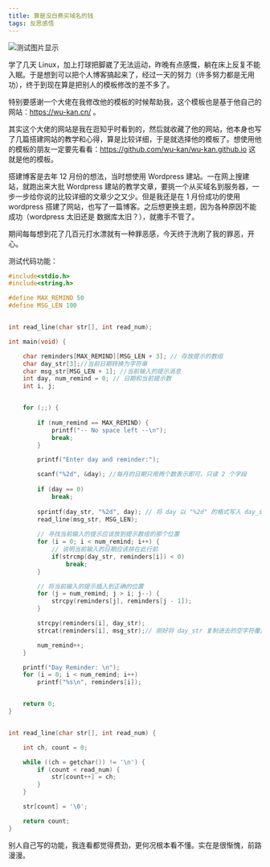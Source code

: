 ```yaml
---
title: 算是没白费买域名的钱
tags: 反思感悟
---
```




![测试图片显示](https://gitee.com/superhandsomechuan/img/blob/master/1.png)

学了几天 Linux，加上打球把脚崴了无法运动，昨晚有点感慨，躺在床上反复不能入眠。于是想到可以把个人博客搞起来了，经过一天的努力（许多努力都是无用功），终于到现在算是把别人的模板修改的差不多了。

特别要感谢一个大佬在我修改他的模板的时候帮助我，这个模板也是基于他自己的网站：https://wu-kan.cn/ 。

其实这个大佬的网站是我在逛知乎时看到的，然后就收藏了他的网站，他本身也写了几篇搭建网站的教学和心得，算是比较详细，于是就选择他的模板了。想使用他的模板的朋友一定要先看看：https://github.com/wu-kan/wu-kan.github.io 这就是他的模板。

搭建博客是去年 12 月份的想法，当时想使用 Wordpress 建站。一在网上搜建站，就跑出来大批 Wordpress 建站的教学文章，要挑一个从买域名到服务器，一步一步给你说的比较详细的文章少之又少。但是我还是在 1 月份成功的使用 wordpress 搭建了网站，也写了一篇博客。之后想更换主题，因为各种原因不能成功（wordpress 太旧还是 数据库太旧？），就撒手不管了。

期间每每想到花了几百元打水漂就有一种罪恶感，今天终于洗刷了我的罪恶，开心。

测试代码功能：
```c
#include<stdio.h>
#include<string.h>

#define MAX_REMIND 50
#define MSG_LEN 100


int read_line(char str[], int read_num);

int main(void) {

	char reminders[MAX_REMIND][MSG_LEN + 3]; // 存放提示的数组
	char day_str[3];//当前日期转换为字符串
	char msg_str[MSG_LEN + 1]; //当前输入的提示消息
	int day, num_remind = 0; // 日期和当前提示数
	int i, j;


	for (;;) {
		
		if (num_remind == MAX_REMIND) {
			printf("-- No space left --\n");
			break;
		}

		printf("Enter day and reminder:");

		scanf("%2d", &day); //每月的日期只用两个数表示即可，只读 2 个字段
		
		if (day == 0)
			break;
		
		sprintf(day_str, "%2d", day); // 将 day 以 "%2d" 的格式写入 day_str 字符数组中。"%2d" 保证小于10的天占两位右对齐
		read_line(msg_str, MSG_LEN);
		
		// 寻找当前输入的提示应该放到提示数组的那个位置
		for (i = 0; i < num_remind; i++) {
			// 说明当前输入的日期应该排在此行前
			if(strcmp(day_str, reminders[i]) < 0)
				break; 
		}

		// 将当前输入的提示插入到正确的位置
		for (j = num_remind; j > i; j--) {
			strcpy(reminders[j], reminders[j - 1]);
		}

		strcpy(reminders[i], day_str);
		strcat(reminders[i], msg_str);// 刚好将 day_str 复制进去的空字符覆盖掉了

		num_remind++;
	}

	printf("Day Reminder: \n");
	for (i = 0; i < num_remind; i++)
		printf("%s\n", reminders[i]);


	return 0;
}


int read_line(char str[], int read_num) {

	int ch, count = 0;

	while ((ch = getchar()) != '\n') {
		if (count < read_num) {
			str[count++] = ch;
		}
	}

	str[count] = '\0';

	return count;
}
```



别人自己写的功能，我连看都觉得费劲，更何况根本看不懂。实在是很惭愧，前路漫漫。


